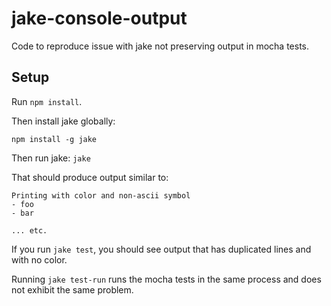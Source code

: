 jake-console-output
===================

Code to reproduce issue with jake not preserving output in mocha tests.

Setup
-----

Run `npm install`.

Then install jake globally:

`npm install -g jake`

Then run jake:
`jake`

That should produce output similar to:

    Printing with color and non-ascii symbol
    - foo
    - bar

    ... etc.


If you run `jake test`, you should see output that has duplicated lines and with no color.

Running `jake test-run` runs the mocha tests in the same process and does not exhibit the same problem.
